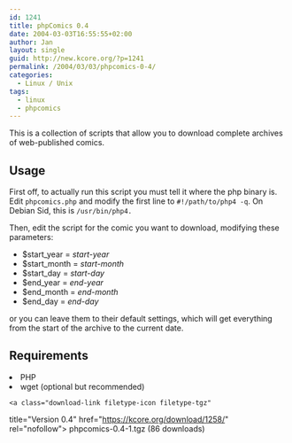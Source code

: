 ```yaml
---
id: 1241
title: phpComics 0.4
date: 2004-03-03T16:55:55+02:00
author: Jan
layout: single
guid: http://new.kcore.org/?p=1241
permalink: /2004/03/03/phpcomics-0-4/
categories:
  - Linux / Unix
tags:
  - linux
  - phpcomics
---
```

This is a collection of scripts that allow you to download complete archives of web-published comics.

## Usage

First off, to actually run this script you must tell it where the php binary is. Edit `phpcomics.php` and modify the first line to `#!/path/to/php4 -q`. On Debian Sid, this is `/usr/bin/php4.`

Then, edit the script for the comic you want to download, modifying these parameters:

  * $start_year = _start-year_
  * $start_month = _start-month_
  * $start_day = _start-day_
  * $end_year = _end-year_
  * $end_month = _end-month_
  * $end_day = _end-day_

or you can leave them to their default settings, which will get everything from the start of the archive to the current date.

## Requirements

<li class="list">
  PHP
</li>
<li class="list">
  wget (optional but recommended)
</li>


	<a class="download-link filetype-icon filetype-tgz"
   title="Version 0.4" href="https://kcore.org/download/1258/" rel="nofollow"> phpcomics-0.4-1.tgz (86 downloads) </a>